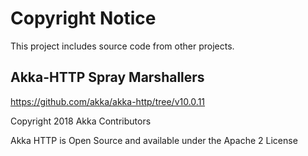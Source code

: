 # Copyright Notice
This project includes source code from other projects.

## Akka-HTTP Spray Marshallers

https://github.com/akka/akka-http/tree/v10.0.11

Copyright 2018 Akka Contributors

Akka HTTP is Open Source and available under the Apache 2 License